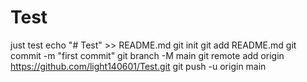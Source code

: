 # Test
just test
echo "# Test" >> README.md
git init
git add README.md
git commit -m "first commit"
git branch -M main
git remote add origin https://github.com/light140601/Test.git
git push -u origin main

